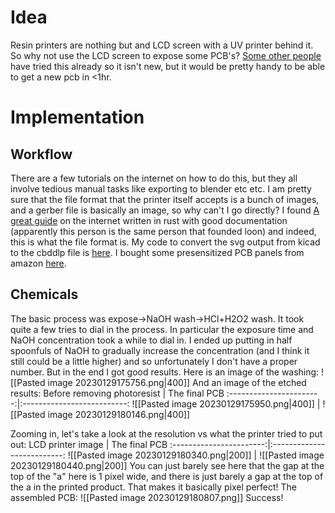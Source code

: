 # Idea
Resin printers are nothing but and LCD screen with a UV printer behind it. So why not use the LCD screen to expose some PCB's? [Some other people](https://www.youtube.com/watch?v=RudStbSApdE) have tried this already so it isn't new, but it would be pretty handy to be able to get a new pcb in <1hr. 

# Implementation
## Workflow
There are a few tutorials on the internet on how to do this, but they all involve tedious manual tasks like exporting to blender etc etc. I am pretty sure that the file format that the printer itself  accepts is a bunch of images, and a gerber file is basically an image, so why can't I go directly?
I found [A great guide](https://github.com/cbiffle/catibo/blob/master/doc/cbddlp-ctb.adoc) on the internet written in rust with good documentation (apparently this person is the same person that founded loon) and indeed, this is what the file format is. 
My code to convert the  svg output from kicad to the cbddlp file is [here](https://github.com/Oscilllator/Resin-printer-pcb/blob/main/print_info.py). 
I bought some presensitized PCB panels from amazon [here](https://www.amazon.com/dp/B01N5W07AM?psc=1&ref=ppx_yo2ov_dt_b_product_details).

## Chemicals
The basic process was expose->NaOH wash->HCl+H2O2 wash.
It took quite a few tries to dial in the process. In particular the exposure time and NaOH concentration took a while to dial  in. I ended up putting in half spoonfuls of NaOH to gradually increase the concentration (and I think  it still could be a little higher) and so unfortunately I don't have a proper number. But in the end I got good results. Here is an image of the washing:
![[Pasted image 20230129175756.png|400]]
And an image of  the etched results:
 Before removing photoresist | The final PCB
:-----------------------:|:--------------------------:
![[Pasted image 20230129175950.png\|400]]  |  ![[Pasted image 20230129180146.png\|400]]

Zooming in, let's  take a look at the resolution vs what the printer tried to  put out:
 LCD printer image | The final PCB
:-----------------------:|:--------------------------:
![[Pasted image 20230129180340.png\|200]]  |  ![[Pasted image 20230129180440.png\|200]]
You can just barely see here that  the gap at the top of the "a" here is 1 pixel wide, and there is just barely a gap at  the top of the a in the printed product. That makes it basically pixel perfect!
The assembled PCB:
![[Pasted image 20230129180807.png]]
Success!

